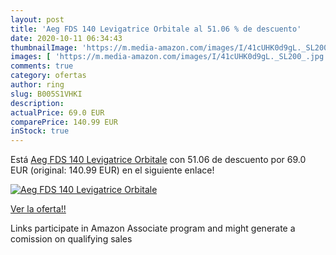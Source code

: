 ```yaml
---
layout: post
title: 'Aeg FDS 140 Levigatrice Orbitale al 51.06 % de descuento'
date: 2020-10-11 06:34:43
thumbnailImage: 'https://m.media-amazon.com/images/I/41cUHK0d9gL._SL200_.jpg'
images: [ 'https://m.media-amazon.com/images/I/41cUHK0d9gL._SL200_.jpg' ]
comments: true
category: ofertas
author: ring
slug: B005S1VHKI
description:
actualPrice: 69.0 EUR
comparePrice: 140.99 EUR
inStock: true
---
```


Está [Aeg FDS 140 Levigatrice Orbitale](https://www.amazon.it/dp/B005S1VHKI/?tag=tolees00-21) con 51.06 de descuento por 69.0 EUR (original: 140.99 EUR) en el siguiente enlace!

[![Aeg FDS 140 Levigatrice Orbitale](https://m.media-amazon.com/images/I/41cUHK0d9gL._SL200_.jpg)](https://www.amazon.it/dp/B005S1VHKI/?tag=tolees00-21)

[Ver la oferta!!](https://www.amazon.it/dp/B005S1VHKI/?tag=tolees00-21)

Links participate in Amazon Associate program and might generate a comission on qualifying sales


